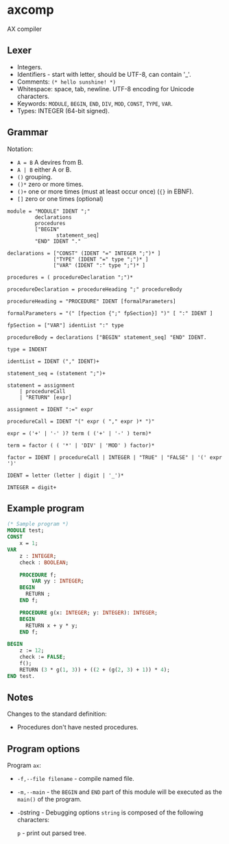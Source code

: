 # axcomp

AX compiler

## Lexer

* Integers.
* Identifiers - start with letter, should be UTF-8, can contain '_'.
* Comments: `(* hello sunshine! *)`
* Whitespace: space, tab, newline. UTF-8 encoding for Unicode characters.
* Keywords: `MODULE`, `BEGIN`, `END`, `DIV`, `MOD`, `CONST`, `TYPE`, `VAR`.
* Types: INTEGER (64-bit signed).

## Grammar

Notation:

* `A = B` A devires from B.
* `A | B` either A or B.
* `()` grouping.
* `()*` zero or more times.
* `()+` one or more times (must at least occur once) (`{}` in EBNF).
* `[]` zero or one times (optional)  

```ebnf
module = "MODULE" IDENT ";"
         declarations
         procedures
         ["BEGIN"
                statement_seq]
         "END" IDENT "."

declarations = ["CONST" (IDENT "=" INTEGER ";")* ]
               ["TYPE" (IDENT "=" type ";")* ]
               ["VAR" (IDENT ":" type ";")* ]

procedures = ( procedureDeclaration ";")*

procedureDeclaration = procedureHeading ";" procedureBody

procedureHeading = "PROCEDURE" IDENT [formalParameters]

formalParameters = "(" [fpection {";" fpSection}] ")" [ ":" IDENT ]

fpSection = ["VAR"] identList ":" type

procedureBody = declarations ["BEGIN" statement_seq] "END" IDENT.

type = INDENT

identList = IDENT ("," IDENT)+

statement_seq = (statement ";")+

statement = assignment
    | procedureCall
    | "RETURN" [expr]

assignment = IDENT ":=" expr

procedureCall = IDENT "(" expr ( "," expr )* ")"

expr = ('+' | '-' )? term ( ('+' | '-' ) term)*

term = factor ( ( '*' | 'DIV' | 'MOD' ) factor)*

factor = IDENT | procedureCall | INTEGER | "TRUE" | "FALSE" | '(' expr ')'

IDENT = letter (letter | digit | '_')*

INTEGER = digit+
```

## Example program

```pascal
(* Sample program *)
MODULE test;
CONST
    x = 1;
VAR
    z : INTEGER;
    check : BOOLEAN;

    PROCEDURE f;
        VAR yy : INTEGER;
    BEGIN
      RETURN ;
    END f;

    PROCEDURE g(x: INTEGER; y: INTEGER): INTEGER;
    BEGIN
      RETURN x + y * y;
    END f;

BEGIN
    z := 12;
    check := FALSE;
    f();
    RETURN (3 * g(1, 3)) + ((2 + (g(2, 3) + 1)) * 4);
END test.
```

## Notes

Changes to the standard definition:

* Procedures don't have nested procedures.

## Program options

Program `ax`:

* `-f,--file filename` - compile named file.
* `-m,--main` - the `BEGIN` and `END` part of this module will be executed as the `main()` of the program.

* `-D`string - Debugging options `string` is composed of the following characters:

   `p` - print out parsed tree.

